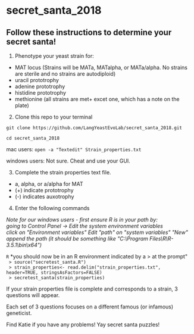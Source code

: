 # secret_santa_2018

## Follow these instructions to determine your secret santa! 

1) Phenotype your yeast strain for: 
  - MAT locus (Strains will be MATa, MATalpha, or MATa/alpha. No strains are sterile and no strains are autodiploid)
  - uracil prototrophy
  - adenine prototrophy
  - histidine prototrophy
  - methionine (all strains are met+ excet one, which has a note on the plate) 
  
 2) Clone this repo to your terminal 
 
 `git clone https://github.com/LangYeastEvoLab/secret_santa_2018.git` 
 
 `cd secret_santa_2018`
 
 mac users: `open -a "Textedit" Strain_properties.txt`
 
 windows users: Not sure. Cheat and use your GUI. 
 
 
 3) Complete the strain properties text file. 
  - a, alpha, or a/alpha for MAT
  - (+) indicate prototrophy
  - (-) indicates auxotrophy
  
  4) Enter the following commands 
  
  *Note for our windows users - first ensure R is in your path by:  
  going to Control Panel -> Edit the system environment variables  
  click on "Environment variables" 
  Edit "path" on "system variables" "New"  
  append the path (it should be something like "C:\Program Files\R\R-3.5.1\bin\x64")*
   
   `R` *you should now be in an R environment indicated by a > at the prompt"  
  ` > source("secretest_santa.R")`  
  ` > strain_properties<- read.delim("strain_properties.txt", header=TRUE, stringsAsFactors=FALSE)`  
  ` > secretest_santa(strain_properties)`
   
   If your strain properties file is complete and corresponds to a strain, 3 questions will appear. 
   
   Each set of 3 questions focuses on a different famous (or infamous) geneticist. 
   
   Find Katie if you have any problems! Yay secret santa puzzles! 
  
